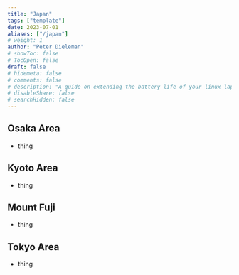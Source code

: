 ```yaml
---
title: "Japan"
tags: ["template"]
date: 2023-07-01
aliases: ["/japan"]
# weight: 1
author: "Peter Dieleman"
# showToc: false
# TocOpen: false
draft: false
# hidemeta: false
# comments: false
# description: "A guide on extending the battery life of your linux laptop"
# disableShare: false
# searchHidden: false
---
```


## Osaka Area

- thing

## Kyoto Area

- thing

## Mount Fuji

- thing

## Tokyo Area

- thing
